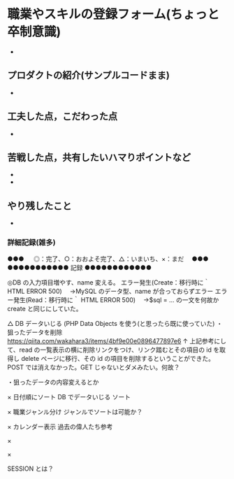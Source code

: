 # 職業やスキルの登録フォーム(ちょっと卒制意識)

-

## プロダクトの紹介(サンプルコードまま)

-

## 工夫した点，こだわった点

-

## 苦戦した点，共有したいハマりポイントなど

-
-

## やり残したこと

-

### 詳細記録(雑多)

●●● 　 ◎：完了、○：おおよそ完了、△：いまいち、×：まだ　 ●●●
●●●●●●●●●●● 記録 ●●●●●●●●●●●●

◎DB の入力項目増やす、name 変える。
エラー発生(Create：移行時に｀ HTML ERROR 500)　 →MySQL のデータ型、name が合っておらずエラー
エラー発生(Read：移行時に｀ HTML ERROR 500)　 →$sql = ... の一文を何故か create と同じにしていた。

△ DB データいじる (PHP Data Objects を使う(と思ったら既に使っていた)
・狙ったデータを削除
https://qiita.com/wakahara3/items/4bf9e00e0896477897e6
↑ 上記参考にして、read の一覧表示の横に削除リンクをつけ、リンク踏むとその項目の id を取得し delete ページに移行、その id の項目を削除するということができた。
POST では消えなかった。GET じゃないとダメみたい。何故？

・狙ったデータの内容変えるとか

× 日付順にソート
DB でデータいじる
ソート

× 職業ジャンル分け
ジャンルでソートは可能か？

× カレンダー表示
過去の偉人たち参考

×

×

SESSION とは？
